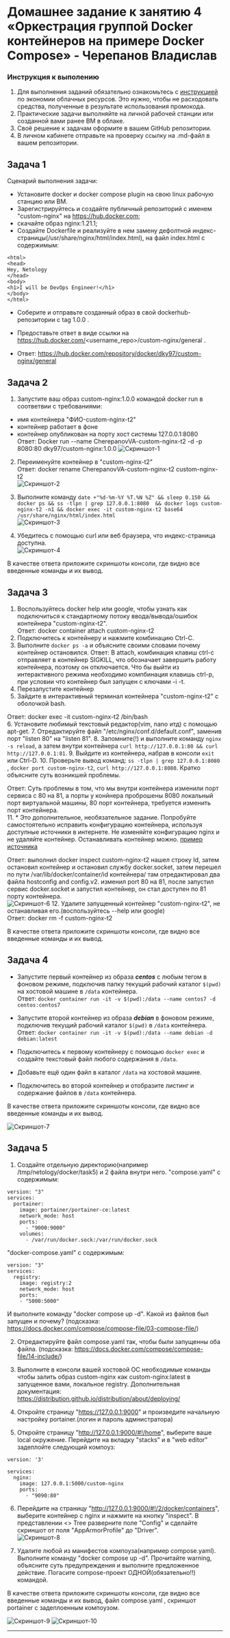 
# Домашнее задание к занятию 4 «Оркестрация группой Docker контейнеров на примере Docker Compose» - Черепанов Владислав

### Инструкция к выполению

1. Для выполнения заданий обязательно ознакомьтесь с [инструкцией](https://github.com/netology-code/devops-materials/blob/master/cloudwork.MD) по экономии облачных ресурсов. Это нужно, чтобы не расходовать средства, полученные в результате использования промокода.
2. Практические задачи выполняйте на личной рабочей станции или созданной вами ранее ВМ в облаке.
3. Своё решение к задачам оформите в вашем GitHub репозитории.
4. В личном кабинете отправьте на проверку ссылку на .md-файл в вашем репозитории.

## Задача 1

Сценарий выполнения задачи:
- Установите docker и docker compose plugin на свою linux рабочую станцию или ВМ.
- Зарегистрируйтесь и создайте публичный репозиторий  с именем "custom-nginx" на https://hub.docker.com;
- скачайте образ nginx:1.21.1;
- Создайте Dockerfile и реализуйте в нем замену дефолтной индекс-страницы(/usr/share/nginx/html/index.html), на файл index.html с содержимым:
```
<html>
<head>
Hey, Netology
</head>
<body>
<h1>I will be DevOps Engineer!</h1>
</body>
</html>
```
- Соберите и отправьте созданный образ в свой dockerhub-репозитории c tag 1.0.0 . 
- Предоставьте ответ в виде ссылки на https://hub.docker.com/<username_repo>/custom-nginx/general .  
  

- Ответ: https://hub.docker.com/repository/docker/dky97/custom-nginx/general

## Задача 2
1. Запустите ваш образ custom-nginx:1.0.0 командой docker run в соответвии с требованиями:
- имя контейнера "ФИО-custom-nginx-t2"
- контейнер работает в фоне
- контейнер опубликован на порту хост системы 127.0.0.1:8080  
Ответ: Docker run --name CherepanovVA-custom-nginx-t2 -d -p 8080:80 dky97/custom-nginx:1.0.0
![Скриншот-1](https://github.com/plusvaldis/virtd-homeworks/blob/main/05-virt-03-docker-intro/images/1.png)
2. Переименуйте контейнер в "custom-nginx-t2"  
Ответ: docker rename CherepanovVA-custom-nginx-t2 custom-nginx-t2  
![Скриншот-2](https://github.com/plusvaldis/virtd-homeworks/blob/main/05-virt-03-docker-intro/images/2.png)

3. Выполните команду ```date +"%d-%m-%Y %T.%N %Z" && sleep 0.150 && docker ps && ss -tlpn | grep 127.0.0.1:8080  && docker logs custom-nginx-t2 -n1 && docker exec -it custom-nginx-t2 base64 /usr/share/nginx/html/index.html```  
![Скриншот-3](https://github.com/plusvaldis/virtd-homeworks/blob/main/05-virt-03-docker-intro/images/3.png)

4. Убедитесь с помощью curl или веб браузера, что индекс-страница доступна.  
![Скриншот-4](https://github.com/plusvaldis/virtd-homeworks/blob/main/05-virt-03-docker-intro/images/4.png)

В качестве ответа приложите скриншоты консоли, где видно все введенные команды и их вывод.


## Задача 3
1. Воспользуйтесь docker help или google, чтобы узнать как подключиться к стандартному потоку ввода/вывода/ошибок контейнера "custom-nginx-t2".  
Ответ: docker container attach custom-nginx-t2  
2. Подключитесь к контейнеру и нажмите комбинацию Ctrl-C.
3. Выполните ```docker ps -a``` и объясните своими словами почему контейнер остановился. 
Ответ: В attach, комбинация клавиш ctrl-c отправляет в контейнер SIGKILL, что обозначает завершить работу контейнера, поэтому он отключается. Что бы выйти из интерактивного режима необходимо компбинация клавишь ctrl-p, при условии что контейнер был запущен с ключами -i -t.  
4. Перезапустите контейнер
5. Зайдите в интерактивный терминал контейнера "custom-nginx-t2" с оболочкой bash.  

Ответ: docker exec -it custom-nginx-t2 /bin/bash  
6. Установите любимый текстовый редактор(vim, nano итд) с помощью apt-get.
7. Отредактируйте файл "/etc/nginx/conf.d/default.conf", заменив порт "listen 80" на "listen 81".
8. Запомните(!) и выполните команду ```nginx -s reload```, а затем внутри контейнера ```curl http://127.0.0.1:80 && curl http://127.0.0.1:81```.
9. Выйдите из контейнера, набрав в консоли  ```exit``` или Ctrl-D.
10. Проверьте вывод команд: ```ss -tlpn | grep 127.0.0.1:8080``` , ```docker port custom-nginx-t2```, ```curl http://127.0.0.1:8080```. Кратко объясните суть возникшей проблемы.  
  
Ответ: Суть проблемы в том, что мы внутри контейнера изменили порт сервиса с 80 на 81, а порты у конйнера проброшены 8080 локальный порт виртуальной машины, 80 порт контейнера, требуется изменить порт контейнера.  
11. * Это дополнительное, необязательное задание. Попробуйте самостоятельно исправить конфигурацию контейнера, используя доступные источники в интернете. Не изменяйте конфигурацию nginx и не удаляйте контейнер. Останавливать контейнер можно. [пример источника](https://www.baeldung.com/linux/assign-port-docker-container)  

Ответ: выполнил docker inspect custom-nginx-t2 нашел строку Id, затем остановил контейнер и остановил службу docker.socket, затем перешел по пути /var/lib/docker/container/id контейнера/ там отредактировал два файла hostconfig and config.v2. изменил port 80 на 81, после запустил сервис docker.socket и запустил контейнер, он стал доступен по 81 порту контейнера.  
![Скриншот-6](https://github.com/plusvaldis/virtd-homeworks/blob/main/05-virt-03-docker-intro/images/6.png)
12. Удалите запущенный контейнер "custom-nginx-t2", не останавливая его.(воспользуйтесь --help или google)  
Ответ: docker rm -f custom-nginx-t2

В качестве ответа приложите скриншоты консоли, где видно все введенные команды и их вывод.

## Задача 4


- Запустите первый контейнер из образа ***centos*** c любым тегом в фоновом режиме, подключив папку  текущий рабочий каталог ```$(pwd)``` на хостовой машине в ```/data``` контейнера.  
Ответ: ```docker container run -it -v $(pwd):/data --name centos7 -d centos:centos7```  

- Запустите второй контейнер из образа ***debian*** в фоновом режиме, подключив текущий рабочий каталог ```$(pwd)``` в ```/data``` контейнера.  
Ответ: ```docker container run -it -v $(pwd):/data --name debian -d debian:latest```
- Подключитесь к первому контейнеру с помощью ```docker exec``` и создайте текстовый файл любого содержания в ```/data```.
- Добавьте ещё один файл в каталог ```/data``` на хостовой машине.
- Подключитесь во второй контейнер и отобразите листинг и содержание файлов в ```/data``` контейнера.

В качестве ответа приложите скриншоты консоли, где видно все введенные команды и их вывод.  

![Скриншот-7](https://github.com/plusvaldis/virtd-homeworks/blob/main/05-virt-03-docker-intro/images/7.png)

## Задача 5

1. Создайте отдельную директорию(например /tmp/netology/docker/task5) и 2 файла внутри него.
"compose.yaml" с содержимым:
```
version: "3"
services:
  portainer:
    image: portainer/portainer-ce:latest
    network_mode: host
    ports:
      - "9000:9000"
    volumes:
      - /var/run/docker.sock:/var/run/docker.sock
```
"docker-compose.yaml" с содержимым:
```
version: "3"
services:
  registry:
    image: registry:2
    network_mode: host
    ports:
    - "5000:5000"
```

И выполните команду "docker compose up -d". Какой из файлов был запущен и почему? (подсказка: https://docs.docker.com/compose/compose-file/03-compose-file/)

2. Отредактируйте файл compose.yaml так, чтобы были запущенны оба файла. (подсказка: https://docs.docker.com/compose/compose-file/14-include/)

3. Выполните в консоли вашей хостовой ОС необходимые команды чтобы залить образ custom-nginx как custom-nginx:latest в запущенное вами, локальное registry. Дополнительная документация: https://distribution.github.io/distribution/about/deploying/
4. Откройте страницу "https://127.0.0.1:9000" и произведите начальную настройку portainer.(логин и пароль адмнистратора)
5. Откройте страницу "http://127.0.0.1:9000/#!/home", выберите ваше local  окружение. Перейдите на вкладку "stacks" и в "web editor" задеплойте следующий компоуз:

```
version: '3'

services:
  nginx:
    image: 127.0.0.1:5000/custom-nginx
    ports:
      - "9090:80"
```
6. Перейдите на страницу "http://127.0.0.1:9000/#!/2/docker/containers", выберите контейнер с nginx и нажмите на кнопку "inspect". В представлении <> Tree разверните поле "Config" и сделайте скриншот от поля "AppArmorProfile" до "Driver".  
![Скриншот-8](https://github.com/plusvaldis/virtd-homeworks/blob/main/05-virt-03-docker-intro/images/8.png)

7. Удалите любой из манифестов компоуза(например compose.yaml).  Выполните команду "docker compose up -d". Прочитайте warning, объясните суть предупреждения и выполните предложенное действие. Погасите compose-проект ОДНОЙ(обязательно!!) командой.

В качестве ответа приложите скриншоты консоли, где видно все введенные команды и их вывод, файл compose.yaml , скриншот portainer c задеплоенным компоузом.

![Скриншот-9](https://github.com/plusvaldis/virtd-homeworks/blob/main/05-virt-03-docker-intro/images/9.png)
![Скриншот-10](https://github.com/plusvaldis/virtd-homeworks/blob/main/05-virt-03-docker-intro/images/10.png)

---


